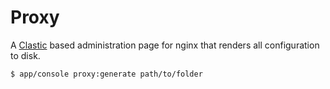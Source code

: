 Proxy
=====

A [Clastic](http://clastic.nousefreak.be) based administration page for nginx that renders all configuration to disk.


```bash
$ app/console proxy:generate path/to/folder
```
